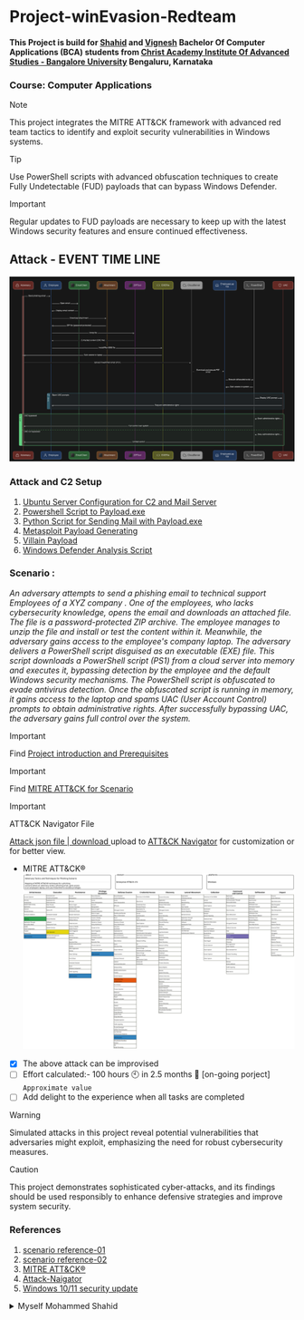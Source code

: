 # Project-winEvasion-Redteam
#### This Project is build for [Shahid](https://github.com/mohammedshahidz) and  [Vignesh](https://github.com/vignesh-spillai) Bachelor Of Computer Applications (BCA) students from [Christ Academy Institute Of Advanced Studies - Bangalore University](https://caias.in/) Bengaluru, Karnataka
### Course: Computer Applications

> [!NOTE]
> This project integrates the MITRE ATT&CK framework with advanced red team tactics to identify and exploit security vulnerabilities in Windows systems.

> [!TIP]
> Use PowerShell scripts with advanced obfuscation techniques to create Fully Undetectable (FUD) payloads that can bypass Windows Defender.

> [!IMPORTANT]
> Regular updates to FUD payloads are necessary to keep up with the latest Windows security features and ensure continued effectiveness.

## Attack - EVENT TIME LINE

![Att&ck Time Line](https://github.com/mohammedshahidz/Project-winEvasion-Redteam/blob/main/Resource/attack-time-line.png?raw=true)

### Attack and C2 Setup 
  1. [Ubuntu Server Configuration for C2 and Mail Server](https://github.com/mohammedshahidz/Project-winEvasion-Redteam/blob/main/Resource/ubuntu-server-config-for-c2%26mail-server.md)
  2. [Powershell Script to Payload.exe](https://github.com/mohammedshahidz/Project-winEvasion-Redteam/blob/main/Resource/powershell-script-2-exe.md)
  3. [Python Script for Sending Mail with Payload.exe](https://github.com/mohammedshahidz/Project-winEvasion-Redteam/blob/main/Resource/mail-seding-python-script.md)
  4. [Metasploit Payload Generating](https://github.com/mohammedshahidz/Project-winEvasion-Redteam/blob/main/Resource/metasploit-payload-gen-step.md)
  5. [Villain Payload](https://github.com/mohammedshahidz/Project-winEvasion-Redteam/blob/main/Resource/Villain-payload-gen-step.md)
  6. [Windows Defender Analysis Script](https://github.com/mohammedshahidz/Project-winEvasion-Redteam/blob/main/Resource/WindowsDefender-script.md)

### Scenario :
_An adversary attempts to send a phishing email to technical support Employees of a XYZ company . One of the employees, who lacks cybersecurity knowledge, opens the email and downloads an attached file. The file is a password-protected ZIP archive. The employee manages to unzip the file and install or test the content within it.
Meanwhile, the adversary gains access to the employee's company laptop. The adversary delivers a PowerShell script disguised as an executable (EXE) file. This script downloads a PowerShell script (PS1) from a cloud server into memory and executes it, bypassing detection by the employee and the default Windows security mechanisms.
The PowerShell script is obfuscated to evade antivirus detection. Once the obfuscated script is running in memory, it gains access to the laptop and spams UAC (User Account Control) prompts to obtain administrative rights. After successfully bypassing UAC, the adversary gains full control over the system._

> [!IMPORTANT]
> Find [Project introduction and Prerequisites](https://github.com/mohammedshahidz/Project-winEvasion-Redteam/tree/main/Project-Files)

> [!IMPORTANT]
> Find [MITRE ATT&CK for Scenario](https://github.com/mohammedshahidz/Project-winEvasion-Redteam/tree/main/MITRE%20ATT&CK)

> [!IMPORTANT]
> ATT&CK Navigator File

[Attack json file | download ](https://raw.githubusercontent.com/mohammedshahidz/Project-winEvasion-Redteam/main/Resource/adversary_tactics_and_techniques_for_hacking_win11-10_using_phishing_scenario.json) upload to [ATT&CK Navigator](https://mitre-attack.github.io/attack-navigator/) for customization or for better view.

+ MITRE ATT&CK®
![MITRE ATT&CK®](https://raw.githubusercontent.com/mohammedshahidz/Project-winEvasion-Redteam/refs/heads/main/Resource/Adversary_Tactics_and_Techniques_for_Phishing_Scenario(3).svg?token=GHSAT0AAAAAAC2AE6M4AHGJ5YZDSB5MZVLKZZLLWDA)

- [x] The above attack can be improvised 
- [ ] Effort calculated:- 100 hours 🕙 in 2.5 months 📆 [on-going porject] 	`Approximate value`
- [ ] Add delight to the experience when all tasks are completed

> [!WARNING]
> Simulated attacks in this project reveal potential vulnerabilities that adversaries might exploit, emphasizing the need for robust cybersecurity measures.

> [!CAUTION]
> This project demonstrates sophisticated cyber-attacks, and its findings should be used responsibly to enhance defensive strategies and improve system security.

### **References**

  1. [scenario reference-01](https://www.techopedia.com/antivirus/antivirus-statistics)
  2. [scenario reference-02](https://www.malwarebytes.com/blog/news/2020/10/work-devices-for-personal-use)
  3. [MITRE ATT&CK®](https://attack.mitre.org/)
  4. [Attack-Naigator](https://mitre-attack.github.io/attack-navigator/)
  5. [Windows 10/11 security update](https://techcommunity.microsoft.com/t5/windows-servicing/updates-so-often/m-p/39526)

<details>
  <summary>Myself Mohammed Shahid</summary>
  
  >> https://www.linkedin.com/in/mohammedshahidz/
</details>
